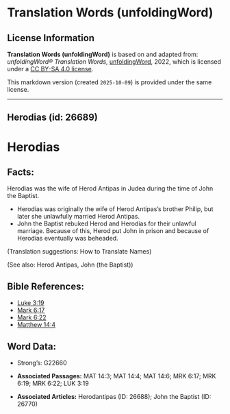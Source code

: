 # Translation Words (unfoldingWord)

## License Information

**Translation Words (unfoldingWord)** is based on and adapted from: _unfoldingWord® Translation Words_, [unfoldingWord](https://unfoldingword.org/utw), 2022, which is licensed under a [CC BY-SA 4.0 license](https://creativecommons.org/licenses/by-sa/4.0/legalcode.en).

This markdown version (created `2025-10-09`) is provided under the same license.



--------------------------------

## Herodias (id: 26689)

Herodias
========

Facts:
------

Herodias was the wife of Herod Antipas in Judea during the time of John the Baptist.

* Herodias was originally the wife of Herod Antipas’s brother Philip, but later she unlawfully married Herod Antipas.
* John the Baptist rebuked Herod and Herodias for their unlawful marriage. Because of this, Herod put John in prison and because of Herodias eventually was beheaded.

(Translation suggestions: How to Translate Names)

(See also: Herod Antipas, John (the Baptist))

Bible References:
-----------------

* [Luke 3:19](https://ref.ly/Luke3:19)
* [Mark 6:17](https://ref.ly/Mark6:17)
* [Mark 6:22](https://ref.ly/Mark6:22)
* [Matthew 14:4](https://ref.ly/Matt14:4)

Word Data:
----------

* Strong’s: G22660

* **Associated Passages:** MAT 14:3; MAT 14:4; MAT 14:6; MRK 6:17; MRK 6:19; MRK 6:22; LUK 3:19
* **Associated Articles:** Herodantipas (ID: 26688); John the Baptist (ID: 26770)

